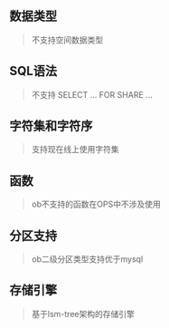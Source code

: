 
## 数据类型

> 不支持空间数据类型

## SQL语法

> 不支持 SELECT … FOR SHARE …

## 字符集和字符序

> 支持现在线上使用字符集

## 函数

> ob不支持的函数在OPS中不涉及使用

## 分区支持

> ob二级分区类型支持优于mysql

## 存储引擎

> 基于lsm-tree架构的存储引擎

